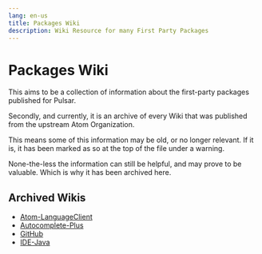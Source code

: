 ```yaml
---
lang: en-us
title: Packages Wiki 
description: Wiki Resource for many First Party Packages 
---
```


# Packages Wiki 

This aims to be a collection of information about the first-party packages published for Pulsar.

Secondly, and currently, it is an archive of every Wiki that was published from the upstream Atom Organization.

This means some of this information may be old, or no longer relevant. If it is, it has been marked as so at the top of the file under a warning.

None-the-less the information can still be helpful, and may prove to be valuable. Which is why it has been archived here.

## Archived Wikis 

* [Atom-LanguageClient](/packages_wiki/atom-languageclient/index.md)
* [Autocomplete-Plus](/packages_wiki/autocomplete-plus/index.md)
* [GitHub](/packages_wiki/github/index.md)
* [IDE-Java](/packages_wiki/ide-java/index.md)
